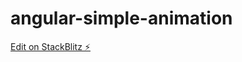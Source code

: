 # angular-simple-animation

[Edit on StackBlitz ⚡️](https://stackblitz.com/edit/angular-simple-animation)